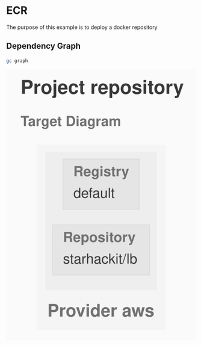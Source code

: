# ECR

The purpose of this example is to deploy a docker repository

## Dependency Graph

```sh
gc graph
```

![GraphTarget](artifacts/diagram-target.svg)
